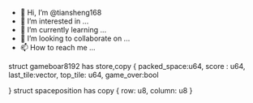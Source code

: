 - 👋 Hi, I’m @tiansheng168
- 👀 I’m interested in ...
- 🌱 I’m currently learning ...
- 💞️ I’m looking to collaborate on ...
- 📫 How to reach me ...

<!---
tiansheng168/tiansheng168 is a ✨ special ✨ repository because its `README.md` (this file) appears on your GitHub profile.
You can click the Preview link to take a look at your changes.
--->
struct gameboar8192 has store,copy   {
       packed_space:u64,
       score : u64,
       last_tile:vector<u64>,
       top_tile: u64,
       game_over:bool
              
}
struct spaceposition has copy {
row: u8,
column: u8
}
